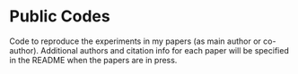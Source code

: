 # Public Codes
Code to reproduce the experiments in my papers (as main  author or co-author). Additional authors and citation info for each paper will be specified in the README when the papers are in press.
